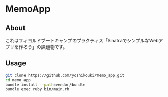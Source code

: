 # MemoApp

## About

これはフィヨルドブートキャンプのプラクティス「SinatraでシンプルなWebアプリを作ろう」の課題物です。

## Usage

```bash
git clone https://github.com/yoshikouki/memo_app.git
cd memo_app
bundle install --path=vendor/bundle
bundle exec ruby bin/main.rb
```
